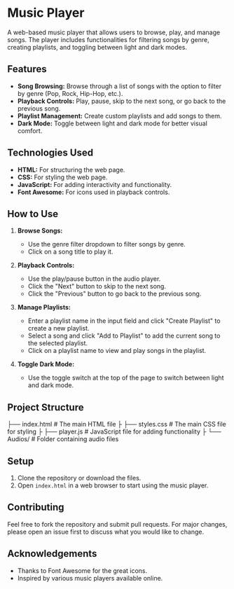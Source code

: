 # Music Player

A web-based music player that allows users to browse, play, and manage songs. The player includes functionalities for filtering songs by genre, creating playlists, and toggling between light and dark modes.

## Features

- **Song Browsing:** Browse through a list of songs with the option to filter by genre (Pop, Rock, Hip-Hop, etc.).
- **Playback Controls:** Play, pause, skip to the next song, or go back to the previous song.
- **Playlist Management:** Create custom playlists and add songs to them.
- **Dark Mode:** Toggle between light and dark mode for better visual comfort.

## Technologies Used

- **HTML:** For structuring the web page.
- **CSS:** For styling the web page.
- **JavaScript:** For adding interactivity and functionality.
- **Font Awesome:** For icons used in playback controls.

## How to Use

1. **Browse Songs:**
   - Use the genre filter dropdown to filter songs by genre.
   - Click on a song title to play it.

2. **Playback Controls:**
   - Use the play/pause button in the audio player.
   - Click the "Next" button to skip to the next song.
   - Click the "Previous" button to go back to the previous song.

3. **Manage Playlists:**
   - Enter a playlist name in the input field and click "Create Playlist" to create a new playlist.
   - Select a song and click "Add to Playlist" to add the current song to the selected playlist.
   - Click on a playlist name to view and play songs in the playlist.

4. **Toggle Dark Mode:**
   - Use the toggle switch at the top of the page to switch between light and dark mode.

## Project Structure

├── index.html # The main HTML file
├
├── styles.css # The main CSS file for styling
├
├── player.js # JavaScript file for adding functionality
├
└── Audios/ # Folder containing audio files


## Setup

1. Clone the repository or download the files.
2. Open `index.html` in a web browser to start using the music player.

## Contributing

Feel free to fork the repository and submit pull requests. For major changes, please open an issue first to discuss what you would like to change.

## Acknowledgements

- Thanks to Font Awesome for the great icons.
- Inspired by various music players available online.
